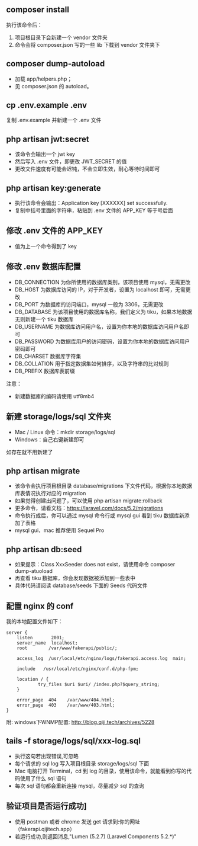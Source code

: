 ## composer install

执行该命令后：

1. 项目根目录下会新建一个 vendor 文件夹
2. 命令会将 composer.json 写的一些 lib 下载到 vendor 文件夹下

## composer dump-autoload

- 加载 app/helpers.php；
- 见 composer.json 的 autoload。

## cp .env.example .env

复制 .env.example 并新建一个 .env 文件

## php artisan jwt:secret

- 该命令会输出一个 jwt key
- 然后写入 .env 文件，即更改 JWT_SECRET 的值
- 更改文件速度有可能会迟钝，不会立即生效，耐心等待时间即可

## php artisan key:generate

- 执行该命令会输出：Application key [XXXXXX] set successfully.
- 复制中括号里面的字符串，粘贴到 .env 文件的 APP_KEY 等于号后面

## 修改 .env 文件的 APP_KEY

- 值为上一个命令得到了 key

## 修改 .env 数据库配置

- DB_CONNECTION 为你所使用的数据库类别，该项目使用 mysql，无需更改
- DB_HOST 为数据库访问的 IP，对于开发者，设置为 localhost 即可，无需更改
- DB_PORT 为数据库的访问端口，mysql 一般为 3306，无需更改
- DB_DATABASE 为该项目使用的数据库名称，我们定义为 tiku，如果本地数据无则新建一个 tiku 数据库
- DB_USERNAME 为数据库访问用户名，设置为你本地的数据库访问用户名即可
- DB_PASSWORD 为数据库用户的访问密码，设置为你本地的数据库访问用户密码即可
- DB_CHARSET 数据库字符集
- DB_COLLATION 用于指定数据集如何排序，以及字符串的比对规则
- DB_PREFIX 数据库表前缀

注意：

- 新建数据库的编码请使用 utf8mb4

## 新建 storage/logs/sql 文件夹

- Mac / Linux 命令：mkdir storage/logs/sql
- Windows：自己右键新建即可

如存在就不用新建了

## php artisan migrate

- 该命令会执行项目根目录 database/migrations 下文件代码，根据你本地数据库表情况执行对应的 migration
- 如果觉得创建出问题了，可以使用 php artisan migrate:rollback
- 更多命令，请看文档：https://laravel.com/docs/5.2/migrations
- 命令执行成后，你可以通过 mysql 命令行或 mysql gui 看到 tiku 数据库新添加了表格
- mysql gui，mac 推荐使用 Sequel Pro

## php artisan db:seed

- 如果提示：Class XxxSeeder does not exist，请使用命令 composer dump-atuoload
- 再查看 tiku 数据库，你会发现数据被添加到一些表中
- 具体代码请阅读 database/seeds 下面的 Seeds 代码文件

## 配置 nginx 的 conf

我的本地配置文件如下：

	server {
		listen       2001;
		server_name  localhost;
		root        /var/www/fakerapi/public/;

		access_log  /usr/local/etc/nginx/logs/fakerapi.access.log  main;

		include   /usr/local/etc/nginx/conf.d/php-fpm;

		location / {
				try_files $uri $uri/ /index.php?$query_string;
		}

		error_page  404    /var/www/404.html;
		error_page  403    /var/www/403.html;
	}

附: windows下WNMP配置: http://blog.qiji.tech/archives/5228

## tails -f storage/logs/sql/xxx-log.sql

- 执行这句若出现错误,可忽略
- 每个请求的 sql log 写入项目根目录 storage/logs/sql 下面
- Mac 电脑打开 Terminal，cd 到 log 的目录，使用该命令，就能看到你写的代码使用了什么 sql 语句
- 每次 sql 语句都会重新连接 mysql，尽量减少 sql 的查询

## 验证项目是否运行成功]
- 使用 postman 或者 chrome 发送 get 请求到:你的网址（fakerapi.qijitech.app）
- 若运行成功,则返回消息,"Lumen (5.2.7) (Laravel Components 5.2.*)"


